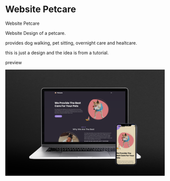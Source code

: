 # Website Petcare
 Website Petcare

Website Design of a petcare. 

provides dog walking, pet sitting, overnight care and healtcare.  

this is just a design and the idea is from a tutorial. 

preview

![Alt text](screenshot/website-petcare.png?raw=true "Petcare")
